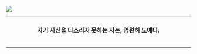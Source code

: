 <img src="https://capsule-render.vercel.app/api?type=waving&color=timeAuto&height=200&section=header&text=Sean's%20Library&fontSize=50" />


---
### <div align=center>자기 자신을 다스리지 못하는 자는, 영원히 노예다.</div><br>
---